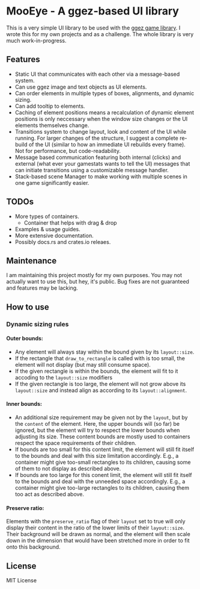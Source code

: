 # MooEye - A ggez-based UI library

This is a very simple UI library to be used with the [ggez game library](https://github.com/ggez/ggez). I wrote this for my own projects and as a challenge. The whole library is very much work-in-progress.

## Features

 * Static UI that communicates with each other via a message-based system.
 * Can use ggez image and text objects as UI elements.
 * Can order elements in multiple types of boxes, alignments, and dynamic sizing.
 * Can add tooltip to elements.
 * Caching of element positions means a recalculation of dynamic element positions is only neccessary when the window size changes or the UI elements themselves change.
 * Transitions system to change layout, look and content of the UI while running. For larger changes of the structure, I suggest a complete re-build of the UI (similar to how an immediate UI rebuilds every frame). Not for performance, but code-readability.
 * Message based communication featuring both internal (clicks) and external (what ever your gamestats wants to tell the UI) messages that can initiate transitions using a customizable message handler.
 * Stack-based scene Manager to make working with multiple scenes in one game significantly easier.
 

 ## TODOs

 * More types of containers.
    * Container that helps with drag & drop
 * Examples & usage guides.
 * More extensive documentation.
 * Possibly docs.rs and crates.io releaes.

 ## Maintenance

 I am maintaining this project mostly for my own purposes. You may not actually want to use this, but hey, it's public. Bug fixes are not guaranteed and features may be lacking.

 ## How to use

 ### Dynamic sizing rules

 #### Outer bounds:

 * Any element will always stay within the bound given by its ``layout::size``.
 * If the rectangle that ``draw_to_rectangle`` is called with is too small, the element will not display (but may still consume space).
 * If the given rectangle is within the bounds, the element will fit to it accoding to the ``layout::size`` modifiers
 * If the given rectangle is too large, the element will not grow above its ``layout::size`` and instead align as according to its ``layout::alignment``.

 #### Inner bounds:

 * An additional size requirement may be given not by the ``layout``, but by the ``content`` of the element. Here, the upper bounds will (so far) be ignored, but the element will try to respect the lower bounds when adjusting its size. These content bounds are mostly used to containers respect the space requirements of their children.
 * If bounds are too small for this content limit, the element will still fit itself to the bounds and deal with this size limitation accordingly. E.g., a container might give too-small rectangles to its children, causing some of them to not display as described above.
 * If bounds are too large for this conent limit, the element will still fit itself to the bounds and deal with the unneeded space accordingly. E.g., a container might give too-large rectangles to its children, causing them too act as described above.

 #### Preserve ratio:

Elements with the ``preserve_ratio`` flag of their ``layout`` set to true will only display their content in the ratio of the lower limits of their ``layout::size``. Their background will be drawn as normal, and the element will then scale down in the dimension that would have been stretched more in order to fit onto this background.




 ## License

MIT License